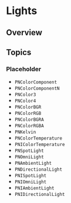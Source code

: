 # Lights

<!--summary-->

## Overview

<!--overview-->

## Topics

### Placeholder
- ``PNColorComponent``
- ``PNColorComponentN``
- ``PNColor3``
- ``PNColor4``
- ``PNColorBGR``
- ``PNColorRGB``
- ``PNColorBGRA``
- ``PNColorRGBA``
- ``PNKelvin``
- ``PNColorTemperature``
- ``PNIColorTemperature``
- ``PNSpotLight``
- ``PNOmniLight``
- ``PNAmbientLight``
- ``PNDirectionalLight``
- ``PNISpotLight``
- ``PNIOmniLight``
- ``PNIAmbientLight``
- ``PNIDirectionalLight``
